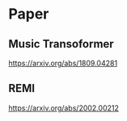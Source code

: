 # Paper

## Music Transoformer
https://arxiv.org/abs/1809.04281

## REMI
https://arxiv.org/abs/2002.00212
